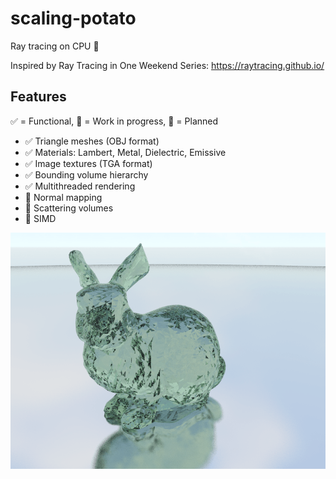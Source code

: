 # scaling-potato

Ray tracing on CPU 🎥

Inspired by Ray Tracing in One Weekend Series: https://raytracing.github.io/

## Features

✅ = Functional, 🔨 = Work in progress, 🎯 = Planned

- ✅ Triangle meshes (OBJ format)
- ✅ Materials: Lambert, Metal, Dielectric, Emissive
- ✅ Image textures (TGA format)
- ✅ Bounding volume hierarchy
- ✅ Multithreaded rendering
- 🔨 Normal mapping
- 🎯 Scattering volumes
- 🎯 SIMD

![demo_picture](images/demo.png)